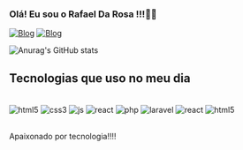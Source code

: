 


### Olá! Eu sou o Rafael Da Rosa !!!👍🏽


[![Blog](https://img.shields.io/badge/Instagram-E4405F?style=for-the-badge&logo=instagram&logoColor=white)](https://www.instagram.com/rafenharf/)
[![Blog](https://img.shields.io/badge/LinkedIn-0077B5?style=for-the-badge&logo=linkedin&logoColor=white)](https://www.linkedin.com/in/rafael-da-rosa-ferreira-3767181b6/)


![Anurag's GitHub stats](https://github-readme-stats.vercel.app/api?username=Rafinha-rf&show_icons=true&theme=radical)

## Tecnologias que uso no meu dia 

<div style="dipslay:inline block"></br>
    <img align="center" alt="html5" src="https://img.shields.io/badge/HTML5-E34F26?style=for-the-badge&logo=html5&logoColor=white"/>
    <img align="center" alt="css3" src="https://img.shields.io/badge/CSS3-1572B6?style=for-the-badge&logo=css3&logoColor=white"/>
    <img align="center" alt="js" src="https://img.shields.io/badge/JavaScript-F7DF1E?style=for-the-badge&logo=javascript&logoColor=black"/>
     <img align="center" alt="react" src="https://img.shields.io/badge/React-20232A?style=for-the-badge&logo=react&logoColor=61DAFB"/>
    <img align="center" alt="php" src="https://img.shields.io/badge/PHP-777BB4?style=for-the-badge&logo=php&logoColor=white"/>
    <img align="center" alt="laravel" src="https://img.shields.io/badge/Laravel-FF2D20?style=for-the-badge&logo=laravel&logoColor=white"/>
     <img align="center" alt="react" src="https://img.shields.io/badge/Node.js-43853D?style=for-the-badge&logo=node.js&logoColor=white"/>
    <img align="center" alt="html5" src="https://img.shields.io/badge/Python-3776AB?style=for-the-badge&logo=python&logoColor=white"/>
</div></br>



Apaixonado por tecnologia!!!! 

